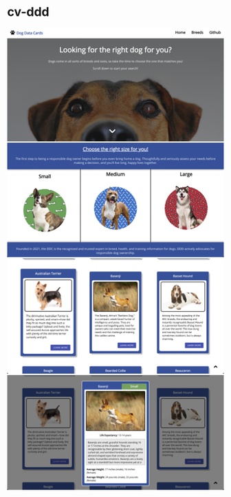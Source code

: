 # cv-ddd

![screen shot of page](./readme-pic/one.png)
![screen shot of page](./readme-pic/two.png)
![screen shot of page](./readme-pic/three.png)
![screen shot of page](./readme-pic/four.png)